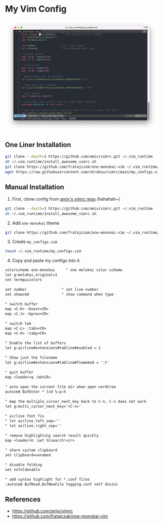 # My Vim Config

![snapshot](./screenshot.png)

## One Liner Installation

```sh
git clone --depth=1 https://github.com/amix/vimrc.git ~/.vim_runtime
sh ~/.vim_runtime/install_awesome_vimrc.sh
git clone https://github.com/fratajczak/one-monokai-vim ~/.vim_runtime/my_plugins/one-monokai
wget https://raw.githubusercontent.com/shrekuu/vimrc/main/my_configs.vim -O ~/.vim_runtime/my_configs.vim
```

## Manual Installation

1. First, clone config from [amix's vimrc  repo](https://github.com/amix/vimrc) (hahahah~)

  ```bash
  git clone --depth=1 https://github.com/amix/vimrc.git ~/.vim_runtime
  sh ~/.vim_runtime/install_awesome_vimrc.sh
  ```

2. Add `one-monokai` theme

  ```sh
  git clone https://github.com/fratajczak/one-monokai-vim ~/.vim_runtime/my_plugins/one-monokai
  ```

3. Create `my_configs.vim`

  ```sh
  touch ~/.vim_runtime/my_configs.vim
  ````

4. Copy and paste my configs into it.

  ```vim
  colorscheme one-monokai     " one molokai color scheme
  let g:molokai_original=1
  set termguicolors

  set number                " set line number
  set showcmd               " show command when type

  " switch buffer
  map <C-K> :bnext<CR>
  map <C-J> :bprev<CR>

  " switch tab
  map <C-L> :tabn<CR>
  map <C-H> :tabp<CR>

  " Enable the list of buffers
  let g:airline#extensions#tabline#enabled = 1

  " Show just the filename
  let g:airline#extensions#tabline#fnamemod = ':t'

  " quit buffer
  map <leader>q :bd<CR>

  " auto open the current file dir when open nerdtree
  autocmd BufEnter * lcd %:p:h

  " map the multiple_cursor_next_key back to C-n, C-s does not work
  let g:multi_cursor_next_key='<C-n>'

  " airline font fix
  " let airline_left_sep=''
  " let airline_right_sep=''

  " remove highlighting search result quickly
  map <leader>h :set hlsearch!<cr>

  " share system clipboard
  set clipboard=unnamed

  " disable folding
  set nofoldenable

  " add syntax highlight for *.conf files
  :autocmd BufRead,BufNewFile logging.conf setf dosini

  ```

## References

- https://github.com/amix/vimrc
- https://github.com/fratajczak/one-monokai-vim
